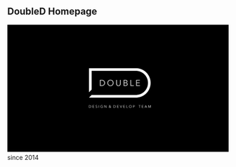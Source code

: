 ## DoubleD Homepage
![image](https://github.com/csbobby/DoubleDWeb/blob/master/logo.png)
since 2014

